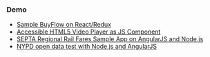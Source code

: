 <h3>Demo</h3>
<ul>
<li><a href="https://buyflow.herokuapp.com/" target="blank">Sample BuyFlow on React/Redux</a></li>
<li><a href="https://accessible-html5-player.herokuapp.com/" target="blank">Accessible HTML5 Video Player as JS Component</a></li>
<li><a href="http://septa1.herokuapp.com/" target="blank">SEPTA Regional Rail Fares Sample App on AngularJS and Node.js</a></li>
<li><a href="http://nypd1.herokuapp.com/" target="blank">NYPD open data test with Node.js and AngularJS</a></li>
</ul>
